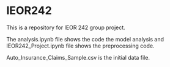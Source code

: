 # IEOR242
This is a repository for IEOR 242 group project.

The analysis.ipynb file shows the code the model analysis and IEOR242_Project.ipynb file shows the preprocessing code.

Auto_Insurance_Claims_Sample.csv is the initial data file.

